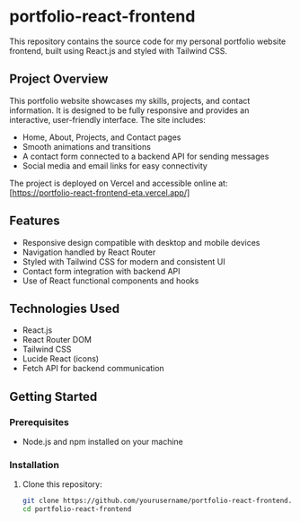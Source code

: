 # portfolio-react-frontend

This repository contains the source code for my personal portfolio website frontend, built using React.js and styled with Tailwind CSS.

## Project Overview

This portfolio website showcases my skills, projects, and contact information. It is designed to be fully responsive and provides an interactive, user-friendly interface. The site includes:

- Home, About, Projects, and Contact pages  
- Smooth animations and transitions  
- A contact form connected to a backend API for sending messages  
- Social media and email links for easy connectivity  

The project is deployed on Vercel and accessible online at:  
[https://portfolio-react-frontend-eta.vercel.app/]

## Features

- Responsive design compatible with desktop and mobile devices  
- Navigation handled by React Router  
- Styled with Tailwind CSS for modern and consistent UI  
- Contact form integration with backend API  
- Use of React functional components and hooks  

## Technologies Used

- React.js  
- React Router DOM  
- Tailwind CSS  
- Lucide React (icons)  
- Fetch API for backend communication  

## Getting Started

### Prerequisites

- Node.js and npm installed on your machine

### Installation

1. Clone this repository:

   ```bash
   git clone https://github.com/yourusername/portfolio-react-frontend.git
   cd portfolio-react-frontend
